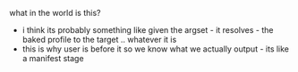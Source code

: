 what in the world is this?
- i think its probably something like given the argset - it resolves - the baked profile to the target .. whatever it is
- this is why user is before it so we know what we actually output - its like a manifest stage

